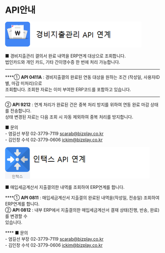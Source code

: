 # API안내



![](../../.gitbook/assets/image%20%285%29.png)

 **■** 경비지출관리 결의서 완료 내역을 ERP연계 대상으로 조회합니다.  
      법인카드와 개인 카드, 기타 간이영수증 한 번에 처리 가능합니다.  
****

 ****① **API 0411A** : 경비지출결의 완료된 연동 대상을 원하는 조건 \(작성일, 사용자ID별, 마감 미처리\)으로  
                            조회합니다. 조회한 자료는 이미 부여한 ERP코드를 포함하고 있습니다.  
****  
 ② **API 9212** : 연계 처리가 완료된 건은 중복 처리 방지를 위하여 연동 완료 마감 상태를 전송합니다.  
                          상태 변경된 자료는 다음 조회 시 자동 제외하여 중복 처리를 방지합니다.  


 ■ 문의  
    - 염길선 부장 02-3779-7119 scarab@bizplay.co.kr  
    - 김인창 수석 02-3779-0606  ickim@bizplay.co.kr  
 

![](../../.gitbook/assets/image%20%2810%29.png)

 ■ 매입세금계산서 지출결의한 내역를 조회하여 ERP연계를 합니다.

  
   ****① **API 0811** : 매입세금계산서 지출결의 완료된 내역을\(작성일, 전송일\) 조회하여 ERP연계를 합니다.  
   ② **API 0812** : 내부 ERP에서 지출결의한 매입세금계산서 결재 상태\(진행, 반송, 완료\)를 변경할 수   
                           있습니다.

   
**** ■ 문의  
    - 염길선 부장 02-3779-7119 scarab@bizplay.co.kr  
    - 김인창 수석 02-3779-0606 ickim@bizplay.co.kr  
      

